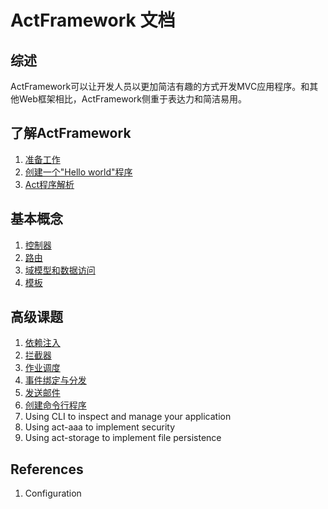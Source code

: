 # ActFramework 文档


## 综述

ActFramework可以让开发人员以更加简洁有趣的方式开发MVC应用程序。和其他Web框架相比，ActFramework侧重于表达力和简洁易用。

## 了解ActFramework

1. [准备工作](get_start.md#prerequisites)
1. [创建一个"Hello world"程序](get_start.md#create_hello_world_app)
1. [Act程序解析](get_start.md#anatomy)

## 基本概念

1. [控制器](controller.md)
1. [路由](routing.md)
1. [域模型和数据访问](model.md)
1. [模板](templating.md)

## 高级课题

1. [依赖注入](di.md)
1. [拦截器](interceptor.md)
1. [作业调度](jobs.md)
1. [事件绑定与分发](event.md)
1. [发送邮件](email.md)
1. [创建命令行程序](cli.md)
1. Using CLI to inspect and manage your application
1. Using act-aaa to implement security
1. Using act-storage to implement file persistence

## References

1. Configuration